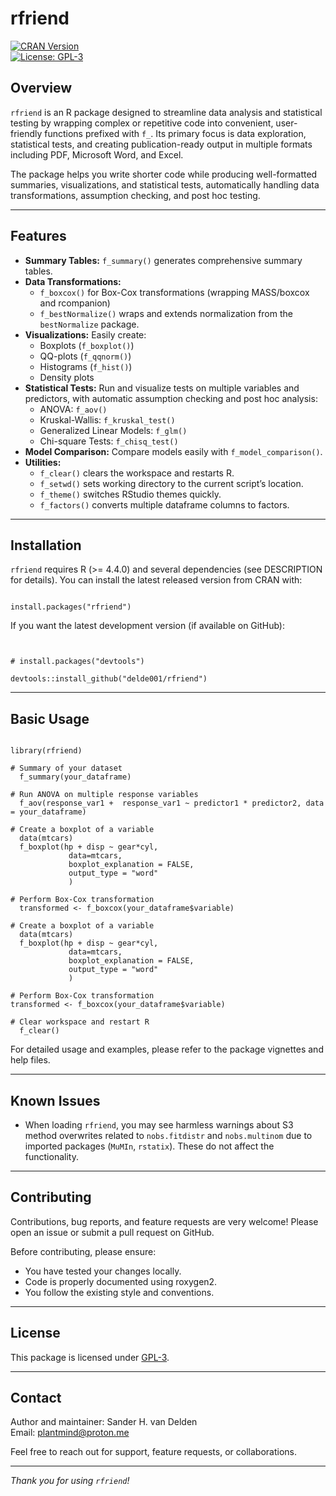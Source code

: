 # rfriend

[![CRAN Version](https://www.r-pkg.org/badges/version/rfriend)](https://CRAN.R-project.org/package=rfriend)  
[![License: GPL-3](https://img.shields.io/badge/License-GPLv3-blue.svg)](https://cran.r-project.org/web/licenses/GPL-3)

## Overview

`rfriend` is an R package designed to streamline data analysis and statistical testing by wrapping complex or repetitive code into convenient, user-friendly functions prefixed with `f_`. Its primary focus is data exploration, statistical tests, and creating publication-ready output in multiple formats including PDF, Microsoft Word, and Excel.

The package helps you write shorter code while producing well-formatted summaries, visualizations, and statistical tests, automatically handling data transformations, assumption checking, and post hoc testing.

---

## Features

- **Summary Tables:** `f_summary()` generates comprehensive summary tables.
- **Data Transformations:**  
  - `f_boxcox()` for Box-Cox transformations (wrapping MASS/boxcox and rcompanion)  
  - `f_bestNormalize()` wraps and extends normalization from the `bestNormalize` package.
- **Visualizations:** Easily create:  
  - Boxplots (`f_boxplot()`)  
  - QQ-plots (`f_qqnorm()`)  
  - Histograms (`f_hist()`)  
  - Density plots
- **Statistical Tests:** Run and visualize tests on multiple variables and predictors, with automatic assumption checking and post hoc analysis:  
  - ANOVA: `f_aov()`  
  - Kruskal-Wallis: `f_kruskal_test()`  
  - Generalized Linear Models: `f_glm()`  
  - Chi-square Tests: `f_chisq_test()`
- **Model Comparison:** Compare models easily with `f_model_comparison()`.
- **Utilities:**  
  - `f_clear()` clears the workspace and restarts R.  
  - `f_setwd()` sets working directory to the current script’s location.  
  - `f_theme()` switches RStudio themes quickly.  
  - `f_factors()` converts multiple dataframe columns to factors.  

---

## Installation

`rfriend` requires R (>= 4.4.0) and several dependencies (see DESCRIPTION for details). You can install the latest released version from CRAN with:

```

install.packages("rfriend")

```

If you want the latest development version (if available on GitHub):

```


# install.packages("devtools")

devtools::install_github("delde001/rfriend")

```

---

## Basic Usage

```

library(rfriend)

# Summary of your dataset
  f_summary(your_dataframe)

# Run ANOVA on multiple response variables
  f_aov(response_var1 +  response_var1 ~ predictor1 * predictor2, data = your_dataframe)

# Create a boxplot of a variable
  data(mtcars)
  f_boxplot(hp + disp ~ gear*cyl,
             data=mtcars,
             boxplot_explanation = FALSE,
             output_type = "word"
             )

# Perform Box-Cox transformation
  transformed <- f_boxcox(your_dataframe$variable)

# Create a boxplot of a variable
  data(mtcars)
  f_boxplot(hp + disp ~ gear*cyl,
             data=mtcars,
             boxplot_explanation = FALSE,
             output_type = "word"
             )

# Perform Box-Cox transformation
transformed <- f_boxcox(your_dataframe$variable)

# Clear workspace and restart R
  f_clear()

```

For detailed usage and examples, please refer to the package vignettes and help files.

---

## Known Issues

- When loading `rfriend`, you may see harmless warnings about S3 method overwrites related to `nobs.fitdistr` and `nobs.multinom` due to imported packages (`MuMIn`, `rstatix`). These do not affect the functionality.

---

## Contributing

Contributions, bug reports, and feature requests are very welcome! Please open an issue or submit a pull request on GitHub.

Before contributing, please ensure:

- You have tested your changes locally.
- Code is properly documented using roxygen2.
- You follow the existing style and conventions.

---

## License

This package is licensed under [GPL-3](https://www.gnu.org/licenses/gpl-3.0.html).

---

## Contact

Author and maintainer: Sander H. van Delden  
Email: <plantmind@proton.me>

Feel free to reach out for support, feature requests, or collaborations.

---

*Thank you for using `rfriend`!* 
